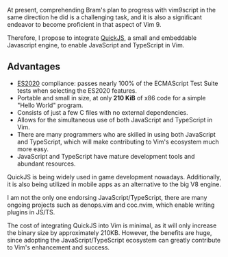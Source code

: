 At present, comprehending Bram's plan to progress with vim9script in the same direction he did is a challenging task, and it is also a significant endeavor to become proficient in that aspect of Vim 9.

Therefore, I propose to integrate [QuickJS](https://bellard.org/quickjs/), a small and embeddable Javascript engine, to enable JavaScript and TypeScript in Vim.

## Advantages

- [ES2020](https://tc39.github.io/ecma262/) compliance: passes nearly 100% of the ECMAScript Test Suite tests when selecting the ES2020 features.
- Portable and small in size, at only **210 KiB** of x86 code for a simple "Hello World" program.
- Consists of just a few C files with no external dependencies.
- Allows for the simultaneous use of both JavaScript and TypeScript in Vim.
- There are many programmers who are skilled in using both JavaScript and TypeScript, which will make contributing to Vim's ecosystem much more easy.
- JavaScript and TypeScript have mature development tools and abundant resources.


QuickJS is being widely used in game development nowadays. Additionally, it is also being utilized in mobile apps as an alternative to the big V8 engine.

I am not the only one endorsing JavaScript/TypeScript, there are many ongoing projects such as denops.vim and coc.nvim, which enable writing plugins in JS/TS.

The cost of integrating QuickJS into Vim is minimal, as it will only increase the binary size by approximately 210KB. However, the benefits are huge, since adopting the JavaScript/TypeScript ecosystem can greatly contribute to Vim's enhancement and success.

